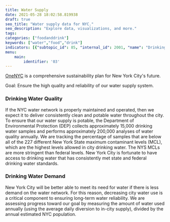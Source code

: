 ```yaml
---
title: Water Supply
date: 2021-05-28 18:02:58.819938
draft: true
seo_title: "Water supply data for NYC."
seo_description: "Explore data, visualizations, and more."
tags: 
categories: ["foodanddrink"]
keywords: ["water","food","drink"]
indicators: [{"subtopic_id": 85, "internal_id": 2001, "name": "Drinking Water Demand", "URL": "https://a816-dohbesp.nyc.gov/IndicatorPublic/VisualizationData.aspx?id=2001,719b87,85,Summarize"}, {"subtopic_id": 85, "internal_id": 2009, "name": "Drinking Water Quality", "URL": "https://a816-dohbesp.nyc.gov/IndicatorPublic/VisualizationData.aspx?id=2009,719b87,85,Summarize"}]
menu:
    main:
        identifier: '03'
---
```


[OneNYC](http://www1.nyc.gov/html/onenyc/index.html) is a comprehensive sustainability plan for New York City's future.

Goal: Ensure the high quality and reliability of our water supply system.

### Drinking Water Quality

If the NYC water network is properly maintained and operated, then we expect it to deliver consistently clean and potable water throughout the city. To ensure that our water supply is potable, the Department of Environmental Protection (DEP) collects approximately 15,000 drinking water samples and performs approximately 200,000 analyses of water quality annually. We are tracking the percentage of samples that are below all of the 227 different New York State maximum contaminant levels (MCL), which are the highest levels allowed in city drinking water. The NYS MCLs are more stringent than federal levels. New York City is fortunate to have access to drinking water that has consistently met state and federal drinking water standards.

### Drinking Water Demand

New York City will be better able to meet its need for water if there is less demand on the water network. For this reason, decreasing city water use is a critical component to ensuring long-term water reliability. We are assessing progress toward our goal by measuring the amount of water used annually (using the average daily diversion to in-city supply), divided by the annual estimated NYC population.